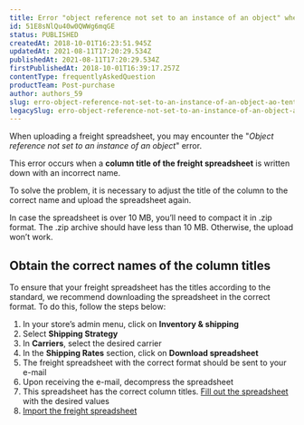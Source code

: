 ```yaml
---
title: Error "object reference not set to an instance of an object" when uploading a freight spreadsheet
id: 51E8sNlQu40w0QWWg6mqGE
status: PUBLISHED
createdAt: 2018-10-01T16:23:51.945Z
updatedAt: 2021-08-11T17:20:29.534Z
publishedAt: 2021-08-11T17:20:29.534Z
firstPublishedAt: 2018-10-01T16:39:17.257Z
contentType: frequentlyAskedQuestion
productTeam: Post-purchase
author: authors_59
slug: erro-object-reference-not-set-to-an-instance-of-an-object-ao-tentar
legacySlug: erro-object-reference-not-set-to-an-instance-of-an-object-ao-tentar
---
```


When uploading a freight spreadsheet, you may encounter the "*Object reference not set to an instance of an object*" error.

This error occurs when a __column title of the freight spreadsheet__ is written down with an incorrect name.

To solve the problem, it is necessary to adjust the title of the column to the correct name and upload the spreadsheet again.

<div class="alert alert-warning">
In case the spreadsheet is over 10 MB, you’ll need to compact it in .zip format. The .zip archive should have less than 10 MB. Otherwise, the upload won’t work.
</div>

## Obtain the correct names of the column titles

To ensure that your freight spreadsheet has the titles according to the standard, we recommend downloading the spreadsheet in the correct format. To do this, follow the steps below:

1. In your store’s admin menu, click on __Inventory & shipping__
2. Select __Shipping Strategy__
3. In __Carriers__, select the desired carrier
4. In the __Shipping Rates__ section, click on __Download spreadsheet__
5. The freight spreadsheet with the correct format should be sent to your e-mail
6. Upon receiving the e-mail, decompress the spreadsheet
7. This spreadsheet has the correct column titles. [Fill out the spreadsheet](http://help.vtex.com/en/tutorial/building-a-freight-spreadsheet) with the desired values
8. [Import the freight spreadsheet](http://help.vtex.com/en/tutorial/importing-the-shipping-spreadsheet)

